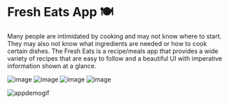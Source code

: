 # Fresh Eats App 🍽️
Many people are intimidated by cooking and may not know where to start. They may also not know what ingredients are needed or how to cook certain dishes. 
The Fresh Eats is a recipe/meals app that provides a wide variety of recipes that are easy to follow and a beautiful UI with imperative information shown at a glance.

![image](https://user-images.githubusercontent.com/63082917/178887100-691c88f6-6fba-4672-bd4e-206f08c416f1.png)
![image](https://user-images.githubusercontent.com/63082917/178887114-da4cfc9a-fc57-494e-994f-b9b090141889.png)
![image](https://user-images.githubusercontent.com/63082917/178887134-e80da66e-81ce-4ecb-991a-9fdebebe39c3.png)
![image](https://user-images.githubusercontent.com/63082917/178887159-1e2becff-b95b-4138-b770-07e31223cabf.png)


![appdemogif](https://user-images.githubusercontent.com/63082917/178890195-7de60a2a-95b0-4fec-aa68-067f56976093.gif)
